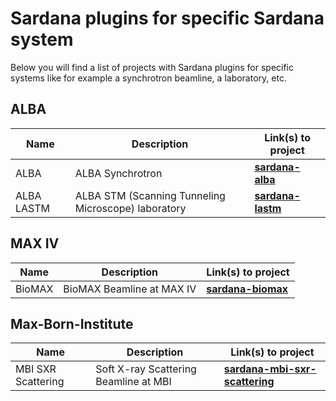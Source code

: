 # Sardana plugins for specific Sardana system

Below you will find a list of projects with Sardana plugins for specific 
systems like for example a synchrotron beamline, a laboratory, etc.

## ALBA

| Name | Description | Link(s) to project |
| ---- | ----------- | ------------ |
| ALBA | ALBA Synchrotron | [**sardana-alba**](https://github.com/ALBA-Synchrotron/sardana-alba) |
| ALBA LASTM | ALBA STM (Scanning Tunneling Microscope) laboratory | [**sardana-lastm**](https://github.com/ALBA-Synchrotron/sardana-lastm) |

## MAX IV

| Name | Description | Link(s) to project |
| ---- | ----------- | ------------ |
| BioMAX | BioMAX Beamline at MAX IV | [**sardana-biomax**](https://github.com/MaxIV-KitsControls/sardana-biomax) |

## Max-Born-Institute

| Name | Description | Link(s) to project |
| ---- | ----------- | ------------ |
| MBI SXR Scattering | Soft X-ray Scattering Beamline at MBI | [**sardana-mbi-sxr-scattering**](https://github.com/dschick/sardana-mbi-sxr-scattering) |
